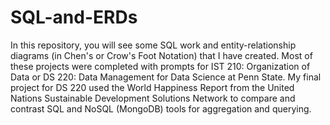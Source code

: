 # SQL-and-ERDs
In this repository, you will see some SQL work and entity-relationship diagrams (in Chen's or Crow's Foot Notation) that I have created.
Most of these projects were completed with prompts for IST 210: Organization of Data or DS 220: Data Management for Data Science at Penn State. My final project for DS 220 used the World Happiness Report from the United Nations Sustainable Development Solutions Network to compare and contrast SQL and NoSQL (MongoDB) tools for aggregation and querying.
